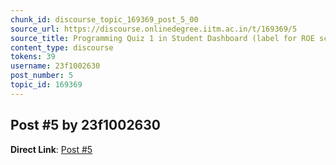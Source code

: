 ```yaml
---
chunk_id: discourse_topic_169369_post_5_00
source_url: https://discourse.onlinedegree.iitm.ac.in/t/169369/5
source_title: Programming Quiz 1 in Student Dashboard (label for ROE scores) - showing absent or incorrect
content_type: discourse
tokens: 39
username: 23f1002630
post_number: 5
topic_id: 169369
---
```


## Post #5 by 23f1002630

**Direct Link**: [Post #5](https://discourse.onlinedegree.iitm.ac.in/t/169369/5)
